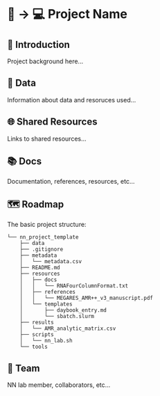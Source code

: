🧬 &rarr; 💻 Project Name 
===

## 🦠 Introduction 

Project background here...

## 💾  Data

Information about data and resoruces used...

## 🌐  Shared Resources

Links to shared resources...

## 📚  Docs

Documentation, references, resources, etc...

## 🗺️  Roadmap
The basic project structure:

```
└── nn_project_template
    ├── data
    ├── .gitignore
    ├── metadata
    │   └── metadata.csv
    ├── README.md
    ├── resources
    │   ├── docs
    │   │   └── RNAFourColumnFormat.txt
    │   ├── references
    │   │   └── MEGARES_AMR++_v3_manuscript.pdf
    │   └── templates
    │       ├── daybook_entry.md
    │       └── sbatch.slurm
    ├── results
    │   └── AMR_analytic_matrix.csv
    ├── scripts
    │   └── nn_lab.sh
    └── tools
```

## 🙌  Team

NN lab member, collaborators, etc... 
